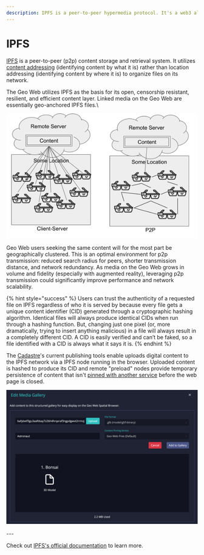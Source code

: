```yaml
---
description: IPFS is a peer-to-peer hypermedia protocol. It's a web3 alternative to HTTP.
---
```


# IPFS

[IPFS](https://docs.ipfs.io/concepts/what-is-ipfs/) is a peer-to-peer (p2p) content storage and retrieval system. It utilizes [content addressing](https://docs.ipfs.io/concepts/content-addressing/#identifier-formats) (identifying content by what it is) rather than location addressing (identifying content by where it is) to organize files on its network.&#x20;

The Geo Web utilizes IPFS as the basis for its open, censorship resistant, resilient, and efficient content layer. Linked media on the Geo Web are essentially geo-anchored IPFS files.\


![A depiction of the advantages of a p2p content layer for geo-anchored content](../../.gitbook/assets/client-server-vs-p2p.png)

Geo Web users seeking the same content will for the most part be geographically clustered. This is an optimal environment for p2p transmission: reduced search radius for peers, shorter transmission distance, and network redundancy. As media on the Geo Web grows in volume and fidelity (especially with augmented reality), leveraging p2p transmission could significantly improve performance and network scalability.

{% hint style="success" %}
Users can trust the authenticity of a requested file on IPFS regardless of who it is served by because every file gets a unique content identifier (CID) generated through a cryptographic hashing algorithm. Identical files will always produce identical CIDs when run through a hashing function. But, changing just one pixel (or, more dramatically, trying to insert anything malicious) in a file will always result in a completely different CID. A CID is easily verified and can’t be faked, so a file identified with a CID is always what it says it is.
{% endhint %}

The [Cadastre](../../concepts/cadastre-intro.md)'s current publishing tools enable uploads digital content to the IPFS network via a IPFS node running in the browser. Uploaded content is hashed to produce its CID and remote "preload" nodes provide temporary persistence of content that isn't [pinned with another service](storage.md) before the web page is closed.

![Uploading a 3D model of a Astronaut to IPFS on the Cadastre](../../.gitbook/assets/content-upload.png)

\---

Check out [IPFS's official documentation](https://docs.ipfs.io) to learn more.
